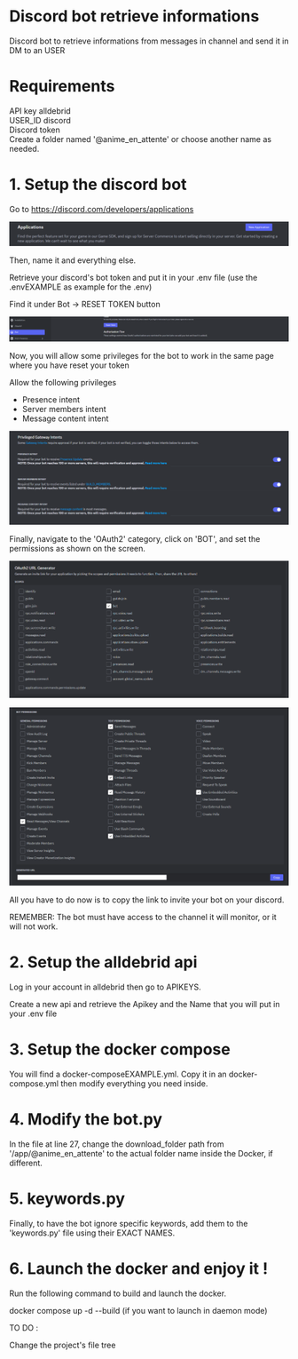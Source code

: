 # Discord bot retrieve informations 
Discord bot to retrieve informations from messages in channel and send it in DM to an USER

# Requirements
API key alldebrid  
USER_ID discord  
Discord token  
Create a folder named '@anime_en_attente' or choose another name as needed.  

# 1. Setup the discord bot
Go to https://discord.com/developers/applications  

![alt text](https://github.com/aruseus98/Discord-bot-retrieve-informations-/blob/main/img/button-new-application.png?raw=true)  

Then, name it and everything else.  

Retrieve your discord's bot token and put it in your .env file (use the .envEXAMPLE as example for the .env)  

Find it under Bot -> RESET TOKEN button

![alt text](https://github.com/aruseus98/Discord-bot-retrieve-informations-/blob/main/img/token-bot.png?raw=true)   

Now, you will allow some privileges for the bot to work in the same page where you have reset your token  

Allow the following privileges  
- Presence intent  
- Server members intent  
- Message content intent  

![alt text](https://github.com/aruseus98/Discord-bot-retrieve-informations-/blob/main/img/bot-privilege.png?raw=true)  

Finally, navigate to the 'OAuth2' category, click on 'BOT', and set the permissions as shown on the screen.

![alt text](https://github.com/aruseus98/Discord-bot-retrieve-informations-/blob/main/img/oauth2-bot.png?raw=true)  

![alt text](https://github.com/aruseus98/Discord-bot-retrieve-informations-/blob/main/img/bot-permission-2.png?raw=true)  

All you have to do now is to copy the link to invite your bot on your discord.  

REMEMBER: The bot must have access to the channel it will monitor, or it will not work.  

# 2. Setup the alldebrid api
Log in your account in alldebrid then go to APIKEYS.  

Create a new api and retrieve the Apikey and the Name that you will put in your .env file

# 3. Setup the docker compose
You will find a docker-composeEXAMPLE.yml. Copy it in an docker-compose.yml then modify everything you need inside.  

# 4. Modify the bot.py
In the file at line 27, change the download_folder path from '/app/@anime_en_attente' to the actual folder name inside the Docker, if different.  

# 5. keywords.py
Finally, to have the bot ignore specific keywords, add them to the 'keywords.py' file using their EXACT NAMES. 

# 6. Launch the docker and enjoy it !
Run the following command to build and launch the docker.  

docker compose up -d --build (if you want to launch in daemon mode)  

TO DO :

Change the project's file tree